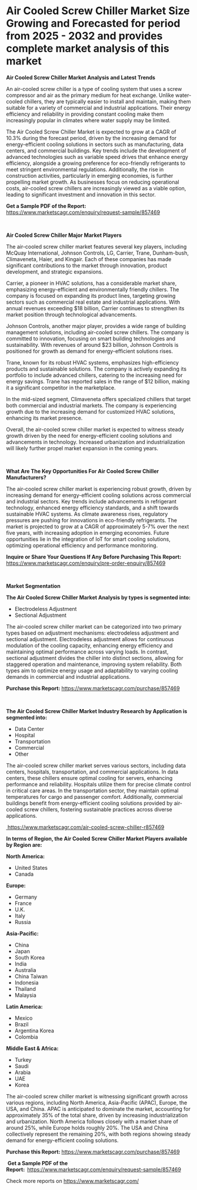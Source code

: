 <p><h1>Air Cooled Screw Chiller Market Size Growing and Forecasted for period from 2025 - 2032 and provides complete market analysis of this market</h1></p><p><strong>Air Cooled Screw Chiller Market Analysis and Latest Trends</strong></p>
<p><p>An air-cooled screw chiller is a type of cooling system that uses a screw compressor and air as the primary medium for heat exchange. Unlike water-cooled chillers, they are typically easier to install and maintain, making them suitable for a variety of commercial and industrial applications. Their energy efficiency and reliability in providing constant cooling make them increasingly popular in climates where water supply may be limited.</p><p>The Air Cooled Screw Chiller Market is expected to grow at a CAGR of 10.3% during the forecast period, driven by the increasing demand for energy-efficient cooling solutions in sectors such as manufacturing, data centers, and commercial buildings. Key trends include the development of advanced technologies such as variable speed drives that enhance energy efficiency, alongside a growing preference for eco-friendly refrigerants to meet stringent environmental regulations. Additionally, the rise in construction activities, particularly in emerging economies, is further propelling market growth. As businesses focus on reducing operational costs, air-cooled screw chillers are increasingly viewed as a viable option, leading to significant investment and innovation in this sector.</p></p>
<p><strong>Get a Sample PDF of the Report:&nbsp;</strong> <a href="https://www.marketscagr.com/enquiry/request-sample/857469?utm_campaign=1126&utm_medium=2&utm_source=Github&utm_content=ia&utm_term=18022025&utm_id=air-cooled-screw-chiller">https://www.marketscagr.com/enquiry/request-sample/857469</a></p>
<p>&nbsp;</p>
<p><strong>Air Cooled Screw Chiller Major Market Players</strong></p>
<p><p>The air-cooled screw chiller market features several key players, including McQuay International, Johnson Controls, LG, Carrier, Trane, Dunham-bush, Climaveneta, Haier, and Kingair. Each of these companies has made significant contributions to the market through innovation, product development, and strategic expansions.</p><p>Carrier, a pioneer in HVAC solutions, has a considerable market share, emphasizing energy-efficient and environmentally friendly chillers. The company is focused on expanding its product lines, targeting growing sectors such as commercial real estate and industrial applications. With annual revenues exceeding $18 billion, Carrier continues to strengthen its market position through technological advancements.</p><p>Johnson Controls, another major player, provides a wide range of building management solutions, including air-cooled screw chillers. The company is committed to innovation, focusing on smart building technologies and sustainability. With revenues of around $23 billion, Johnson Controls is positioned for growth as demand for energy-efficient solutions rises.</p><p>Trane, known for its robust HVAC systems, emphasizes high-efficiency products and sustainable solutions. The company is actively expanding its portfolio to include advanced chillers, catering to the increasing need for energy savings. Trane has reported sales in the range of $12 billion, making it a significant competitor in the marketplace.</p><p>In the mid-sized segment, Climaveneta offers specialized chillers that target both commercial and industrial markets. The company is experiencing growth due to the increasing demand for customized HVAC solutions, enhancing its market presence.</p><p>Overall, the air-cooled screw chiller market is expected to witness steady growth driven by the need for energy-efficient cooling solutions and advancements in technology. Increased urbanization and industrialization will likely further propel market expansion in the coming years.</p></p>
<p>&nbsp;</p>
<p><strong>What Are The Key Opportunities For Air Cooled Screw Chiller Manufacturers?</strong></p>
<p><p>The air-cooled screw chiller market is experiencing robust growth, driven by increasing demand for energy-efficient cooling solutions across commercial and industrial sectors. Key trends include advancements in refrigerant technology, enhanced energy efficiency standards, and a shift towards sustainable HVAC systems. As climate awareness rises, regulatory pressures are pushing for innovations in eco-friendly refrigerants. The market is projected to grow at a CAGR of approximately 5-7% over the next five years, with increasing adoption in emerging economies. Future opportunities lie in the integration of IoT for smart cooling solutions, optimizing operational efficiency and performance monitoring.</p></p>
<p><strong>Inquire or Share Your Questions If Any Before Purchasing This Report:</strong> <a href="https://www.marketscagr.com/enquiry/pre-order-enquiry/857469?utm_campaign=1126&utm_medium=2&utm_source=Github&utm_content=ia&utm_term=18022025&utm_id=air-cooled-screw-chiller">https://www.marketscagr.com/enquiry/pre-order-enquiry/857469</a></p>
<p>&nbsp;</p>
<p><strong>Market Segmentation</strong></p>
<p><strong>The Air Cooled Screw Chiller Market Analysis by types is segmented into:</strong></p>
<p><ul><li>Electrodeless Adjustment</li><li>Sectional Adjustment</li></ul></p>
<p><p>The air-cooled screw chiller market can be categorized into two primary types based on adjustment mechanisms: electrodeless adjustment and sectional adjustment. Electrodeless adjustment allows for continuous modulation of the cooling capacity, enhancing energy efficiency and maintaining optimal performance across varying loads. In contrast, sectional adjustment divides the chiller into distinct sections, allowing for staggered operation and maintenance, improving system reliability. Both types aim to optimize energy usage and adaptability to varying cooling demands in commercial and industrial applications.</p></p>
<p><strong>Purchase this Report:&nbsp;</strong><a href="https://www.marketscagr.com/purchase/857469?utm_campaign=1126&utm_medium=2&utm_source=Github&utm_content=ia&utm_term=18022025&utm_id=air-cooled-screw-chiller">https://www.marketscagr.com/purchase/857469</a></p>
<p>&nbsp;</p>
<p><strong>The Air Cooled Screw Chiller Market Industry Research by Application is segmented into:</strong></p>
<p><ul><li>Data Center</li><li>Hospital</li><li>Transportation</li><li>Commercial</li><li>Other</li></ul></p>
<p><p>The air-cooled screw chiller market serves various sectors, including data centers, hospitals, transportation, and commercial applications. In data centers, these chillers ensure optimal cooling for servers, enhancing performance and reliability. Hospitals utilize them for precise climate control in critical care areas. In the transportation sector, they maintain optimal temperatures for cargo and passenger comfort. Additionally, commercial buildings benefit from energy-efficient cooling solutions provided by air-cooled screw chillers, fostering sustainable practices across diverse applications.</p></p>
<p><a href="https://www.marketscagr.com/air-cooled-screw-chiller-r857469?utm_campaign=1126&utm_medium=2&utm_source=Github&utm_content=ia&utm_term=18022025&utm_id=air-cooled-screw-chiller">&nbsp;https://www.marketscagr.com/air-cooled-screw-chiller-r857469</a></p>
<p><strong>In terms of Region, the Air Cooled Screw Chiller Market Players available by Region are:</strong></p>
<p>
    <p> <strong> North America: </strong>
        <ul>
            <li>United States</li>
            <li>Canada</li>
        </ul>
        </p> 
    <p> <strong> Europe: </strong>
        <ul>
            <li>Germany</li>
            <li>France</li>
            <li>U.K.</li>
            <li>Italy</li>
            <li>Russia</li>
        </ul>
        </p> 
    <p> <strong> Asia-Pacific: </strong>
        <ul>
            <li>China</li>
            <li>Japan</li>
            <li>South Korea</li>
            <li>India</li>
            <li>Australia</li>
            <li>China Taiwan</li>
            <li>Indonesia</li>
            <li>Thailand</li>
            <li>Malaysia</li>
        </ul>
        </p> 
    <p> <strong> Latin America: </strong>
        <ul>
            <li>Mexico</li>
            <li>Brazil</li>
            <li>Argentina Korea</li>
            <li>Colombia</li>
        </ul>
        </p> 
    <p> <strong> Middle East & Africa: </strong>
        <ul>
            <li>Turkey</li>
            <li>Saudi</li>
            <li>Arabia</li>
            <li>UAE</li>
            <li>Korea</li>
        </ul>
    </p>
    </p>
<p><p>The air-cooled screw chiller market is witnessing significant growth across various regions, including North America, Asia-Pacific (APAC), Europe, the USA, and China. APAC is anticipated to dominate the market, accounting for approximately 35% of the total share, driven by increasing industrialization and urbanization. North America follows closely with a market share of around 25%, while Europe holds roughly 20%. The USA and China collectively represent the remaining 20%, with both regions showing steady demand for energy-efficient cooling solutions.</p></p>
<p><strong>Purchase this Report: </strong><a href="https://www.marketscagr.com/purchase/857469?utm_campaign=1126&utm_medium=2&utm_source=Github&utm_content=ia&utm_term=18022025&utm_id=air-cooled-screw-chiller">https://www.marketscagr.com/purchase/857469</a></p>
<p>&nbsp;<strong>Get a Sample PDF of the Report:&nbsp;&nbsp;</strong><a href="https://www.marketscagr.com/enquiry/request-sample/857469?utm_campaign=1126&utm_medium=2&utm_source=Github&utm_content=ia&utm_term=18022025&utm_id=air-cooled-screw-chiller">https://www.marketscagr.com/enquiry/request-sample/857469</a></p>
<p><strong></strong></p>
<p>Check more reports on <a href="https://www.marketscagr.com/?utm_campaign=1126&utm_medium=2&utm_source=Github&utm_content=ia&utm_term=18022025&utm_id=air-cooled-screw-chiller">https://www.marketscagr.com/</a></p>